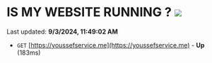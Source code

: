 # IS MY WEBSITE RUNNING ? [![](https://img.shields.io/static/v1?label=Sponsor&message=%E2%9D%A4&logo=GitHub&color=%23fe8e86)](https://github.com/sponsors/Youssef-Lehmam)

Last updated: **9/3/2024, 11:49:02 AM**

- `GET` [https://youssefservice.me](https://youssefservice.me) - **Up** (183ms)
